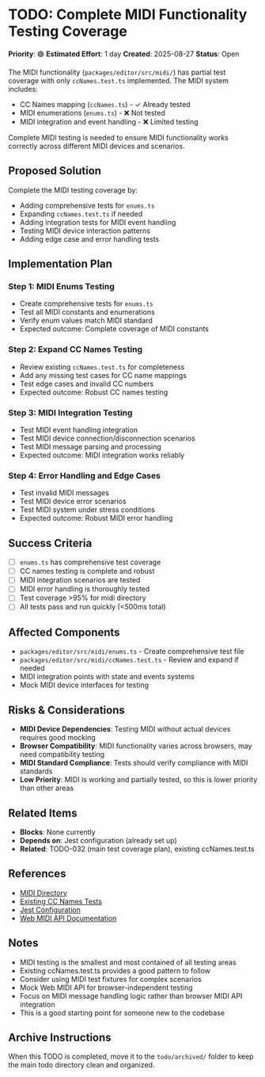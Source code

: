 # TODO: Complete MIDI Functionality Testing Coverage

**Priority**: 🟢
**Estimated Effort**: 1 day
**Created**: 2025-08-27
**Status**: Open

The MIDI functionality (`packages/editor/src/midi/`) has partial test coverage with only `ccNames.test.ts` implemented. The MIDI system includes:

- CC Names mapping (`ccNames.ts`) - ✓ Already tested
- MIDI enumerations (`enums.ts`) - ❌ Not tested
- MIDI integration and event handling - ❌ Limited testing

Complete MIDI testing is needed to ensure MIDI functionality works correctly across different MIDI devices and scenarios.

## Proposed Solution

Complete the MIDI testing coverage by:
- Adding comprehensive tests for `enums.ts`
- Expanding `ccNames.test.ts` if needed
- Adding integration tests for MIDI event handling
- Testing MIDI device interaction patterns
- Adding edge case and error handling tests

## Implementation Plan

### Step 1: MIDI Enums Testing
- Create comprehensive tests for `enums.ts`
- Test all MIDI constants and enumerations
- Verify enum values match MIDI standard
- Expected outcome: Complete coverage of MIDI constants

### Step 2: Expand CC Names Testing
- Review existing `ccNames.test.ts` for completeness
- Add any missing test cases for CC name mappings
- Test edge cases and invalid CC numbers
- Expected outcome: Robust CC names testing

### Step 3: MIDI Integration Testing
- Test MIDI event handling integration
- Test MIDI device connection/disconnection scenarios
- Test MIDI message parsing and processing
- Expected outcome: MIDI integration works reliably

### Step 4: Error Handling and Edge Cases
- Test invalid MIDI messages
- Test MIDI device error scenarios
- Test MIDI system under stress conditions
- Expected outcome: Robust MIDI error handling

## Success Criteria

- [ ] `enums.ts` has comprehensive test coverage
- [ ] CC names testing is complete and robust
- [ ] MIDI integration scenarios are tested
- [ ] MIDI error handling is thoroughly tested
- [ ] Test coverage >95% for midi directory
- [ ] All tests pass and run quickly (<500ms total)

## Affected Components

- `packages/editor/src/midi/enums.ts` - Create comprehensive test file
- `packages/editor/src/midi/ccNames.test.ts` - Review and expand if needed
- MIDI integration points with state and events systems
- Mock MIDI device interfaces for testing

## Risks & Considerations

- **MIDI Device Dependencies**: Testing MIDI without actual devices requires good mocking
- **Browser Compatibility**: MIDI functionality varies across browsers, may need compatibility testing
- **MIDI Standard Compliance**: Tests should verify compliance with MIDI standards
- **Low Priority**: MIDI is working and partially tested, so this is lower priority than other areas

## Related Items

- **Blocks**: None currently
- **Depends on**: Jest configuration (already set up)
- **Related**: TODO-032 (main test coverage plan), existing ccNames.test.ts

## References

- [MIDI Directory](packages/editor/src/midi/)
- [Existing CC Names Tests](packages/editor/src/midi/ccNames.test.ts)
- [Jest Configuration](packages/editor/jest.config.js)
- [Web MIDI API Documentation](https://developer.mozilla.org/en-US/docs/Web/API/Web_MIDI_API)

## Notes

- MIDI testing is the smallest and most contained of all testing areas
- Existing ccNames.test.ts provides a good pattern to follow
- Consider using MIDI test fixtures for complex scenarios
- Mock Web MIDI API for browser-independent testing
- Focus on MIDI message handling logic rather than browser MIDI API integration
- This is a good starting point for someone new to the codebase

## Archive Instructions

When this TODO is completed, move it to the `todo/archived/` folder to keep the main todo directory clean and organized.
